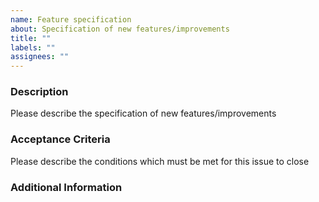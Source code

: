 ```yaml
---
name: Feature specification
about: Specification of new features/improvements
title: ""
labels: ""
assignees: ""
---
```


### Description

Please describe the specification of new features/improvements

### Acceptance Criteria

Please describe the conditions which must be met for this issue to close

### Additional Information
